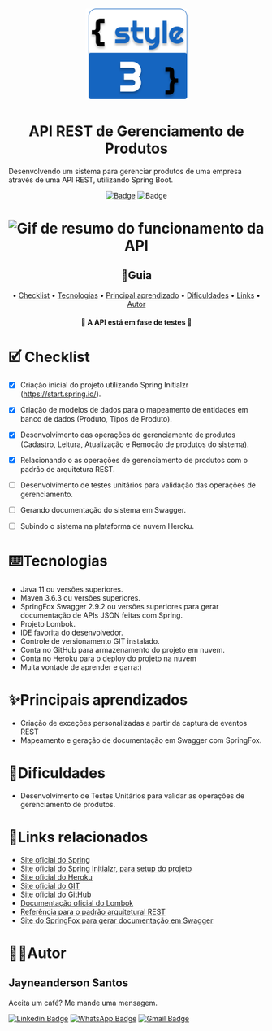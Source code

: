 <h1 align="center">
    <img alt="Logo da empresa Style3" src="src/main/resources/static/img/style3_icon.svg" width="200"/>
</h1>

<h1 align="center">API REST de Gerenciamento de Produtos</h1>

<p>Desenvolvendo um sistema para gerenciar produtos de uma empresa através de uma API REST, utilizando Spring Boot.</p>

<div align="center">

[![Badge](https://img.shields.io/badge/Onde_aprendi-DIO-fa962a?style=flat-square)](https://web.digitalinnovation.one/home)
![Badge](https://img.shields.io/badge/License-MIT-green?style=flat-square)

</div>

<h1 align="center">
    <img 
    src="src/main/resources/static/img/" alt="Gif de resumo do funcionamento da API"/>
</h1>

<h2 align="center">📇Guia</h2>
<p align="center">
    •
    <a href="#checklist">Checklist</a> •
    <a href="#tecnologias">Tecnologias</a> •
    <a href="#aprendizado">Principal aprendizado</a> • 
    <a href="#dificuldades">Dificuldades</a> •
    <a href="#links">Links</a> •
    <a href="#autor">Autor</a>
</p>

<h4 align="center">🔨 A API está em fase de testes 🔨</h4>

<h1 id="checklist">🗹 Checklist</h1>

- [x] Criação inicial do projeto utilizando Spring Initialzr (https://start.spring.io/).
- [x] Criação de modelos de dados para o mapeamento de entidades em banco de dados (Produto, Tipos de Produto).
- [x] Desenvolvimento das operações de gerenciamento de produtos (Cadastro, Leitura, Atualização e Remoção de produtos do sistema).
- [x] Relacionando o as operações de gerenciamento de produtos com o padrão de arquitetura REST.
- [ ] Desenvolvimento de testes unitários para validação das operações de gerenciamento.
- [ ] Gerando documentação do sistema em Swagger.
- [ ] Subindo o sistema na plataforma de nuvem Heroku.


<h1 id="tecnologias">⌨️Tecnologias</h1>

* Java 11 ou versões superiores.
* Maven 3.6.3 ou versões superiores.
* SpringFox Swagger 2.9.2 ou versões superiores para gerar documentação de APIs JSON feitas com Spring.
* Projeto Lombok.
* IDE favorita do desenvolvedor.
* Controle de versionamento GIT instalado.
* Conta no GitHub para armazenamento do projeto em nuvem.
* Conta no Heroku para o deploy do projeto na nuvem
* Muita vontade de aprender e garra:)

<h1 id="tecnologias">✨Principais aprendizados</h1>

* Criação de exceções personalizadas a partir da captura de eventos REST 
* Mapeamento e geração de documentação em Swagger com SpringFox.

<h1 id="tecnologias">🚧Dificuldades</h1>

* Desenvolvimento de Testes Unitários para validar as operações de gerenciamento de produtos.

<h1 id="links">🔗Links relacionados</h1>

* [Site oficial do Spring](https://spring.io/)
* [Site oficial do Spring Initialzr, para setup do projeto](https://start.spring.io/)
* [Site oficial do Heroku](https://www.heroku.com/)
* [Site oficial do GIT](https://git-scm.com/)
* [Site oficial do GitHub](http://github.com/)
* [Documentação oficial do Lombok](https://projectlombok.org/)
* [Referência para o padrão arquitetural REST](https://restfulapi.net/)
* [Site do SpringFox para gerar documentação em Swagger](https://springfox.github.io/springfox/)

<h1 id="autor">👨‍💻Autor</h1>

<h2>Jayneanderson Santos</h2>

Aceita um café? Me mande uma mensagem.

[![Linkedin Badge](https://img.shields.io/badge/-Jayneanderson-blue?style=flat-square&logo=Linkedin&logoColor=white&link=https://www.linkedin.com/in/jayneanderson-santos/)](https://www.linkedin.com/in/jayneanderson-santos/) 
[![WhatsApp Badge](https://img.shields.io/badge/-75--983101948-01e675?style=flat-square&logo=WhatsApp&logoColor=white&link=https://www.linkedin.com/in/jayneanderson-santos/)]() 
[![Gmail Badge](https://img.shields.io/badge/-jayneanderson.santos@gmail.com-c14438?style=flat-square&logo=Gmail&logoColor=white&link=mailto:jayneanderson.santos@gmail.com)](mailto:jayneanderson.santos@gmail.com)